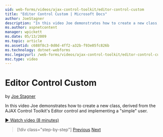 ```yaml
---
uid: web-forms/videos/ajax-control-toolkit/editor-control-custom
title: "Editor Control Custom | Microsoft Docs"
author: JoeStagner
description: "In this video Joe demonstrates how to create a new class, derived from the AJAX Control Toolkit's Editor control and implementing a “simple” user."
ms.author: aspnetcontent
manager: wpickett
ms.date: 05/13/2009
ms.topic: article
ms.assetid: c688f8c3-0d0d-4ff2-a32b-f93e05fc826b
ms.technology: dotnet-webforms
msc.legacyurl: /web-forms/videos/ajax-control-toolkit/editor-control-custom
msc.type: video
---
```

Editor Control Custom
====================
by [Joe Stagner](https://github.com/JoeStagner)

In this video Joe demonstrates how to create a new class, derived from the AJAX Control Toolkit's Editor control and implementing a "simple" user.

[&#9654; Watch video (8 minutes)](https://channel9.msdn.com/Blogs/ASP-NET-Site-Videos/editor-control-custom)

> [!div class="step-by-step"]
> [Previous](editor-control.md)
> [Next](create-a-new-custom-extender.md)

